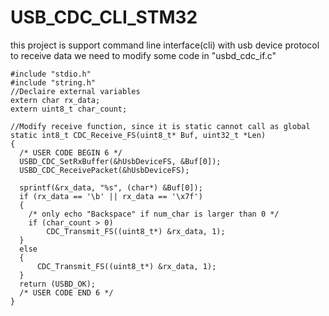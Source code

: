 # USB_CDC_CLI_STM32
this project is support command line interface(cli) with usb device protocol
to receive data we need to modify some code in "usbd_cdc_if.c"
```
#include "stdio.h"
#include "string.h"
//Declaire external variables
extern char rx_data;
extern uint8_t char_count;

//Modify receive function, since it is static cannot call as global
static int8_t CDC_Receive_FS(uint8_t* Buf, uint32_t *Len)
{
  /* USER CODE BEGIN 6 */
  USBD_CDC_SetRxBuffer(&hUsbDeviceFS, &Buf[0]);
  USBD_CDC_ReceivePacket(&hUsbDeviceFS);

  sprintf(&rx_data, "%s", (char*) &Buf[0]);
  if (rx_data == '\b' || rx_data == '\x7f')
  {
    /* only echo "Backspace" if num_char is larger than 0 */
    if (char_count > 0)
    	CDC_Transmit_FS((uint8_t*) &rx_data, 1);
  }
  else
  {
	  CDC_Transmit_FS((uint8_t*) &rx_data, 1);
  }
  return (USBD_OK);
  /* USER CODE END 6 */
}
```
